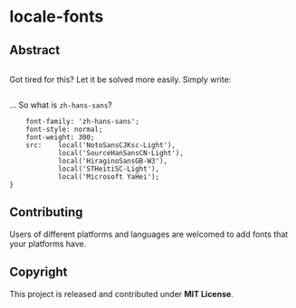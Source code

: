 # locale-fonts

## Abstract

```font-family: Helvetica, 'Hiragino Sans GB', 'Heiti SC', ..., sans-serif;
```

Got tired for this? Let it be solved more easily. Simply write:

```font-family: Helvetica, zh-hans-sans, ja-sans;
```

... So what is `zh-hans-sans`?

```@font-face {
	font-family: 'zh-hans-sans';
	font-style: normal;
	font-weight: 300;
	src:	local('NotoSansCJKsc-Light'),
			local('SourceHanSansCN-Light'),
			local('HiraginoSansGB-W3'),
			local('STHeitiSC-Light'),
			local('Microsoft YaHei');
}
```

## Contributing

Users of different platforms and languages are welcomed to add fonts that your platforms have.

## Copyright

This project is released and contributed under **MIT License**.